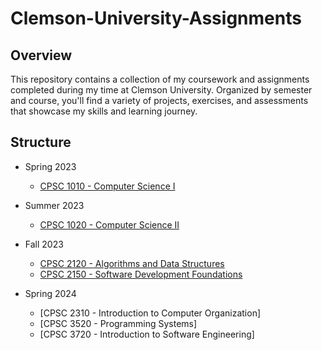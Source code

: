# Clemson-University-Assignments

## Overview
This repository contains a collection of my coursework and assignments completed during my time at Clemson University. Organized by semester and course, you'll find a variety of projects, exercises, and assessments that showcase my skills and learning journey.

## Structure
- Spring 2023
  - [CPSC 1010 - Computer Science I](https://github.com/kayleepierce/Clemson-University-Assignments/tree/main/Spring%202023/CPSC%201010)

- Summer 2023
  - [CPSC 1020 - Computer Science II](https://github.com/kayleepierce/Clemson-University-Assignments/tree/main/Summer%202023/CPSC%201020)
 
- Fall 2023
  - [CPSC 2120 - Algorithms and Data Structures](https://github.com/kayleepierce/Clemson-University-Assignments/tree/main/Fall%202023/CPSC%202120)
  - [CPSC 2150 - Software Development Foundations](https://github.com/kayleepierce/Clemson-University-Assignments/tree/main/Fall%202023/CPSC%202150/MVC%20without%20a%20GUI)
 
- Spring 2024
  - [CPSC 2310 - Introduction to Computer Organization]
  - [CPSC 3520 - Programming Systems]
  - [CPSC 3720 - Introduction to Software Engineering]

